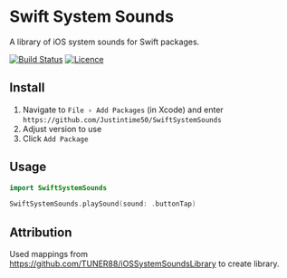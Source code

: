 # Swift System Sounds

A library of iOS system sounds for Swift packages.

[![Build Status](https://github.com/Justintime50/SwiftSystemSounds/workflows/build/badge.svg)](https://github.com/Justintime50/SwiftSystemSounds/actions)
[![Licence](https://img.shields.io/github/license/justintime50/SwiftSystemSounds)](LICENSE)


## Install

1. Navigate to `File › Add Packages` (in Xcode) and enter `https://github.com/Justintime50/SwiftSystemSounds`
2. Adjust version to use
3. Click `Add Package`

## Usage

```swift
import SwiftSystemSounds

SwiftSystemSounds.playSound(sound: .buttonTap)
```

## Attribution

Used mappings from <https://github.com/TUNER88/iOSSystemSoundsLibrary> to create library.
